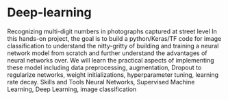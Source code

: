 # Deep-learning

Recognizing multi-digit numbers in photographs captured at street level
In this hands-on project, the goal is to build a python/Keras/TF code for image classification to understand the nitty-gritty of building and training a neural network model from scratch and further understand the advantages of neural networks over. We will learn the practical aspects of implementing these model including data preprocessing, augmentation, Dropout to regularize networks, weight initializations, hyperparameter tuning, learning rate decay.
Skills and Tools 
Neural Networks, Supervised Machine Learning, Deep Learning, image classification
